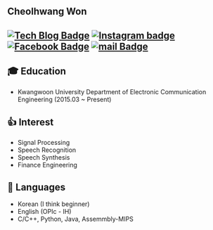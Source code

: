 ## Cheolhwang Won

[![Tech Blog Badge](http://img.shields.io/badge/-Tech%20blog-black?style=flat-square&logo=github&link=https://blog.naver.com/wch18735)](https://blog.naver.com/wch18735)
[![Instagram badge](https://img.shields.io/badge/Instagram-fa58d0?style=flat-square&logo=instagram&logoColor=white)](https://www.instagram.com/?hl=ko)
[![Facebook Badge](https://img.shields.io/badge/Facebook-1877f2?style=flat-square&logo=Facebook&logoColor=white&link=https://www.facebook.com/cheolhwang.won.9)](https://www.facebook.com/cheolhwang.won.9)
[![mail Badge](https://img.shields.io/badge/Mail-d14836?style=flat-square&logo=Gmail&logoColor=white&link=mailto:wch18735@nate.com)](mailto:wch18735@nate.com)  
----
## :mortar_board: Education
- Kwangwoon University Department of Electronic Communication Engineering (2015.03 ~ Present)

## :thumbsup: Interest
- Signal Processing
- Speech Recognition
- Speech Synthesis
- Finance Engineering

## :lips: Languages
- Korean (I think beginner)
- English (OPIc - IH)
- C/C++, Python, Java, Assemmbly-MIPS
